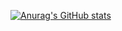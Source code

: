 [![Anurag's GitHub stats](https://github-readme-stats.vercel.app/api?username=lwp0201)](https://github.com/lwp0201/github-readme-stats)
